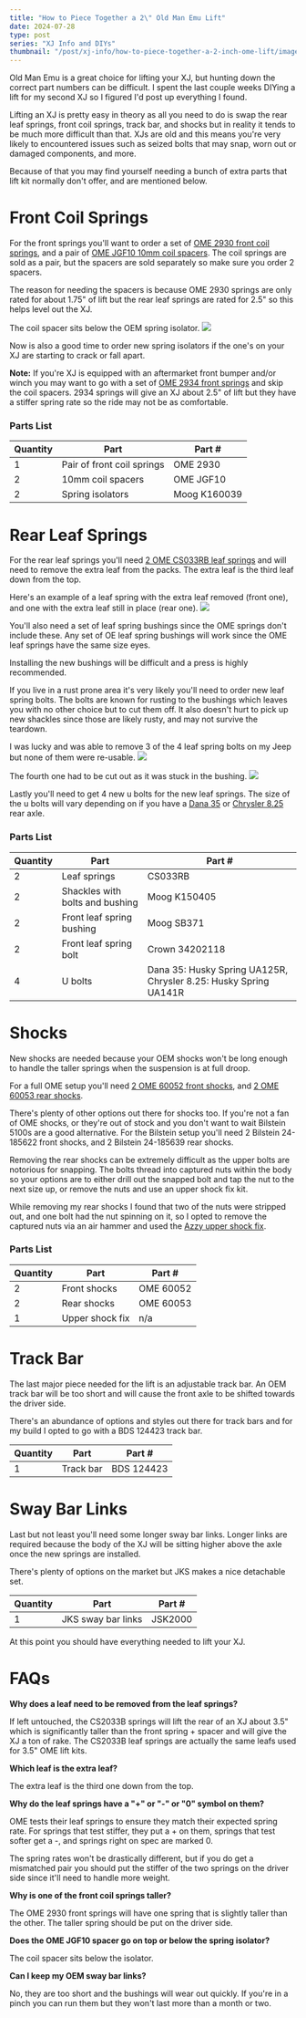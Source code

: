 ```yaml
---
title: "How to Piece Together a 2\" Old Man Emu Lift"
date: 2024-07-28
type: post
series: "XJ Info and DIYs"
thumbnail: "/post/xj-info/how-to-piece-together-a-2-inch-ome-lift/images/thumbnail.jpg"
---
```


Old Man Emu is a great choice for lifting your XJ, but hunting down the correct part numbers can be difficult. I spent the last couple weeks DIYing a lift for my second XJ so I figured I'd post up everything I found.

Lifting an XJ is pretty easy in theory as all you need to do is swap the rear leaf springs, front coil springs, track bar, and shocks but in reality it tends to be much more difficult than that. XJs are old and this means you're very likely to encountered issues such as seized bolts that may snap, worn out or damaged components, and more.

Because of that you may find yourself needing a bunch of extra parts that lift kit normally don't offer, and are mentioned below.

# Front Coil Springs

For the front springs you'll want to order a set of [OME 2930 front coil springs](https://store.arbusa.com/front-coil-spring-set-2930/), and a pair of [OME JGF10 10mm coil spacers](https://store.arbusa.com/coil-spring-trim-packer-omejgf10/). The coil springs are sold as a pair, but the spacers are sold separately so make sure you order 2 spacers.

The reason for needing the spacers is because OME 2930 springs are only rated for about 1.75" of lift but the rear leaf springs are rated for 2.5" so this helps level out the XJ.

The coil spacer sits below the OEM spring isolator.
![](./images/coil-spacer.jpg)

Now is also a good time to order new spring isolators if the one's on your XJ are starting to crack or fall apart.


**Note:** If you're XJ is equipped with an aftermarket front bumper and/or winch you may want to go with a set of [OME 2934 front springs](https://store.arbusa.com/front-coil-spring-set-2934/) and skip the coil spacers. 2934 springs will give an XJ about 2.5" of lift but they have a stiffer spring rate so the ride may not be as comfortable.

### Parts List

| Quantity | Part | Part # |
|----------|------|--------|
| 1 | Pair of front coil springs | OME 2930 |
| 2 | 10mm coil spacers | OME JGF10 |
| 2 | Spring isolators | Moog K160039 |

# Rear Leaf Springs

For the rear leaf springs you'll need [2 OME CS033RB leaf springs](https://store.arbusa.com/rear-leaf-spring-cs033rb/) and will need to remove the extra leaf from the packs. The extra leaf is the third leaf down from the top. 

Here's an example of a leaf spring with the extra leaf removed (front one), and one with the extra leaf still in place (rear one). 
![](./images/extra-leaf.jpg)

You'll also need a set of leaf spring bushings since the OME springs don't include these. Any set of OE leaf spring bushings will work since the OME leaf springs have the same size eyes.

Installing the new bushings will be difficult and a press is highly recommended.

If you live in a rust prone area it's very likely you'll need to order new leaf spring bolts. The bolts are known for rusting to the bushings which leaves you with no other choice but to cut them off. It also doesn't hurt to pick up new shackles since those are likely rusty, and may not survive the teardown.

I was lucky and was able to remove 3 of the 4 leaf spring bolts on my Jeep but none of them were re-usable.
![](./images/leaf-bolts.jpg)

The fourth one had to be cut out as it was stuck in the bushing.
![](./images/cut-up-shackle.jpg)

Lastly you'll need to get 4 new u bolts for the new leaf springs. The size of the u bolts will vary depending on if you have a [Dana 35](https://www.rockauto.com/en/moreinfo.php?pk=1077736&cc=1363384&pt=10353&jsn=899) or [Chrysler 8.25](https://www.rockauto.com/en/moreinfo.php?pk=1077740&cc=1363384&pt=10353&jsn=900) rear axle.

### Parts List

| Quantity | Part | Part # |
|----------|------|--------|
| 2 | Leaf springs | CS033RB |
| 2 | Shackles with bolts and bushing | Moog K150405 |
| 2 | Front leaf spring bushing | Moog SB371 |
| 2 | Front leaf spring bolt | Crown 34202118 |
| 4 | U bolts | Dana 35: Husky Spring UA125R, Chrysler 8.25: Husky Spring UA141R |

# Shocks

New shocks are needed because your OEM shocks won't be long enough to handle the taller springs when the suspension is at full droop.

For a full OME setup you'll need [2 OME 60052 front shocks](https://store.arbusa.com/front-nitrocharger-sport-shock-60052/), and [2 OME 60053 rear shocks](https://store.arbusa.com/rear-nitrocharger-sport-shock-60053/).

There's plenty of other options out there for shocks too. If you're not a fan of OME shocks, or they're out of stock and you don't want to wait Bilstein 5100s are a good alternative. For the Bilstein setup you'll need 2 Bilstein 24-185622 front shocks, and 2 Bilstein 24-185639 rear shocks.

Removing the rear shocks can be extremely difficult as the upper bolts are notorious for snapping. The bolts thread into captured nuts within the body so your options are to either drill out the snapped bolt and tap the nut to the next size up, or remove the nuts and use an upper shock fix kit.

While removing my rear shocks I found that two of the nuts were stripped out, and one bolt had the nut spinning on it, so I opted to remove the captured nuts via an air hammer and used the [Azzy upper shock fix](https://www.azzysdesignworks.com/shop/p/xj-shock-mount).

### Parts List

| Quantity | Part | Part # |
|----------|------|--------|
| 2 | Front shocks | OME 60052 |
| 2 | Rear shocks | OME 60053 |
| 1 | Upper shock fix | n/a |


# Track Bar
The last major piece needed for the lift is an adjustable track bar. An OEM track bar will be too short and will cause the front axle to be shifted towards the driver side.

There's an abundance of options and styles out there for track bars and for my build I opted to go with a BDS 124423 track bar.

| Quantity | Part | Part # |
|----------|------|--------|
| 1 | Track bar | BDS 124423 |

# Sway Bar Links

Last but not least you'll need some longer sway bar links. Longer links are required because the body of the XJ will be sitting higher above the axle once the new springs are installed. 

There's plenty of options on the market but JKS makes a nice detachable set.

| Quantity | Part | Part # |
|----------|------|--------|
| 1 | JKS sway bar links | JSK2000 |


At this point you should have everything needed to lift your XJ.

# FAQs

**Why does a leaf need to be removed from the leaf springs?**

If left untouched, the CS2033B springs will lift the rear of an XJ about 3.5" which is significantly taller than the front spring + spacer and will give the XJ a ton of rake. The CS2033B leaf springs are actually the same leafs used for 3.5" OME lift kits.

**Which leaf is the extra leaf?**

The extra leaf is the third one down from the top.

**Why do the leaf springs have a "+" or "-" or "0" symbol on them?**

OME tests their leaf springs to ensure they match their expected spring rate. For springs that test stiffer, they put a + on them,  springs that test softer get a -, and springs right on spec are marked 0.

The spring rates won't be drastically different, but if you do get a mismatched pair you should put the stiffer of the two springs on the driver side since it'll need to handle more weight.

**Why is one of the front coil springs taller?**

The OME 2930 front springs will have one spring that is slightly taller than the other. The taller spring should be put on the driver side.

**Does the OME JGF10 spacer go on top or below the spring isolator?**

The coil spacer sits below the isolator.

**Can I keep my OEM sway bar links?**

No, they are too short and the bushings will wear out quickly. If you're in a pinch you can run them but they won't last more than a month or two.